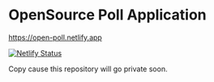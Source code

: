 # OpenSource Poll Application

https://open-poll.netlify.app

[![Netlify Status](https://api.netlify.com/api/v1/badges/122f0419-c4dd-458c-809b-cda8b8ecce0b/deploy-status)](https://app.netlify.com/sites/open-poll/deploys)


Copy cause this repository will go private soon.
